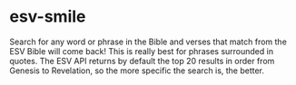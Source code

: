 # esv-smile
Search for any word or phrase in the Bible and verses that match from the ESV Bible will come back! This is really best for phrases surrounded in quotes.
The ESV API returns by default the top 20 results in order from Genesis to Revelation, so the more specific the search is, the better.
